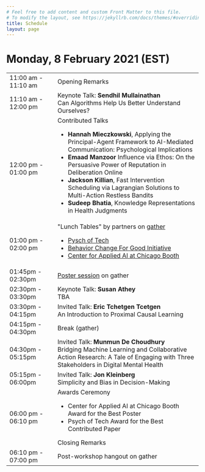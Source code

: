 ```yaml
---
# Feel free to add content and custom Front Matter to this file.
# To modify the layout, see https://jekyllrb.com/docs/themes/#overriding-theme-defaults
title: Schedule
layout: page
---
```


# Monday, 8 February 2021 (EST)

<table>
    <colgroup>
        <col width="25%" />
        <col width="75%" />
    </colgroup>
    <tbody>
        <tr>
            <td> 11:00 am - 11:10 am </td>
            <td> Opening Remarks </td>
        </tr>
        <tr>
            <td> 11:10 am - 12:00 pm </td>
            <td>
                Keynote Talk: <b>Sendhil Mullainathan</b> <br>
                Can Algorithms Help Us Better Understand Ourselves?
            </td>
        </tr>
        <tr>
            <td> 12:00 pm - 01:00 pm </td>
            <td>
                Contributed Talks
                <ul>
                    <li> <b>Hannah Mieczkowski</b>, Applying the Principal-Agent Framework to AI-Mediated Communication: Psychological Implications </li>
                    <li> <b>Emaad Manzoor</b> Influence via Ethos: On the Persuasive Power of Reputation in Deliberation Online </li>
                    <li> <b>Jackson Killian</b>, Fast Intervention Scheduling via Lagrangian Solutions to Multi-Action Restless Bandits </li>
                    <li> <b>Sudeep Bhatia</b>, Knowledge Representations in Health Judgments </li>
                </ul>
            </td>
        </tr>
        <tr>
            <td> 01:00 pm - 02:00 pm </td>
            <td>
                "Lunch Tables" by partners on <a href="https://gather.town/">gather</a>
                <ul>
                    <li> <a href="https://www.psychoftech.org/">Pysch of Tech</a> </li>
                    <li> <a href="https://bcfg.wharton.upenn.edu/">Behavior Change For Good Initiative</a> </li>
                    <li> <a href="https://www.chicagobooth.edu/research/center-for-applied-artificial-intelligence">Center for Applied AI at Chicago Booth</a> </li>
                </ul>
            </td>
        </tr>
        <tr>
            <td> 01:45pm - 02:30pm </td>
            <td>
                <a href="https://docs.google.com/document/d/1PKAeV7iJPaXoDwUDfmEwKIjh-h1pv-F1JONBmJ0h9aY/edit#heading=h.1l7xxjyziaz7">Poster session</a> on gather
            </td>
        </tr>
        <tr>
            <td> 02:30pm - 03:30pm </td>
            <td>
                Keynote Talk: <b>Susan Athey</b> <br>
                TBA
            </td>
        </tr>
        <tr>
            <td> 03:30pm - 04:15pm </td>
            <td>
                Invited Talk: <b>Eric Tchetgen Tcetgen</b> <br>
                An Introduction to Proximal Causal Learning
            </td>
        </tr>
        <tr>
            <td> 04:15pm - 04:30pm </td>
            <td>
                Break (gather)
            </td>
        </tr>
        <tr>
            <td> 04:30pm - 05:15pm </td>
            <td>
                Invited Talk: <b>Munmun De Choudhury</b> <br>
                Bridging Machine Learning and Collaborative Action Research: A Tale of Engaging with Three Stakeholders in Digital Mental Health
            </td>
        </tr>
        <tr>
            <td> 05:15pm - 06:00pm </td>
            <td>
                Invited Talk: <b>Jon Kleinberg</b> <br>
                Simplicity and Bias in Decision-Making
            </td>
        </tr>
        <tr>
            <td> 06:00 pm - 06:10 pm </td>
            <td>
                Awards Ceremony
                <ul>
                    <li> Center for Applied AI at Chicago Booth Award for the Best Poster </li>
                    <li> Psych of Tech Award for the Best Contributed Paper </li>
                </ul>
                Closing Remarks
            </td>
        </tr>
        <tr>
            <td> 06:10 pm - 07:00 pm </td>
            <td>
                Post-workshop hangout on gather
            </td>
        </tr>
    </tbody>
</table>

